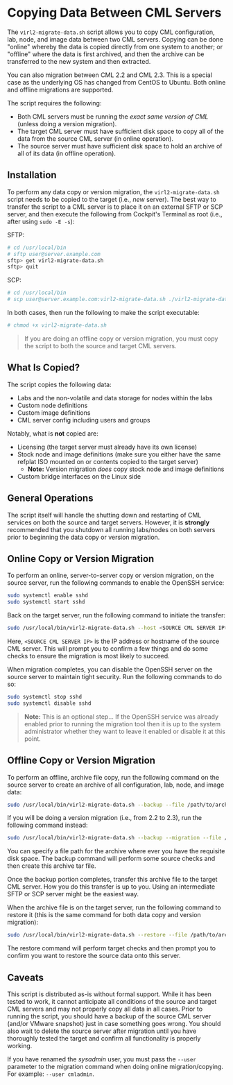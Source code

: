 # Copying Data Between CML Servers

The `virl2-migrate-data.sh` script allows you to copy CML configuration, lab, node, and image data between two CML servers.  Copying can be done "online" whereby the data is copied directly from one system to another; or "offline" where the data is first archived, and then the archive can be transferred to the new system and then extracted.

You can also migration between CML 2.2 and CML 2.3.  This is a special case as the underlying OS has changed from CentOS to Ubuntu.  Both online and offline migrations are supported.

The script requires the following:

-   Both CML servers must be running the _exact same version of CML_ (unless doing a version migration).
-   The target CML server must have sufficient disk space to copy all of the data from the source CML server (in online operation).
-   The source server must have sufficient disk space to hold an archive of all of its data (in offline operation).

## Installation

To perform any data copy or version migration, the `virl2-migrate-data.sh` script needs to be copied to the target (i.e., _new_ server).  The best way to transfer the script to a CML server is to place it on an external SFTP or SCP server, and then execute the following from Cockpit's Terminal as root (i.e., after using `sudo -E -s`):

SFTP:

```bash
# cd /usr/local/bin
# sftp user@server.example.com
sftp> get virl2-migrate-data.sh
sftp> quit
```

SCP:

```bash
# cd /usr/local/bin
# scp user@server.example.com:virl2-migrate-data.sh ./virl2-migrate-data.sh
```

In both cases, then run the following to make the script executable:

```bash
# chmod +x virl2-migrate-data.sh
```

> If you are doing an offline copy or version migration, you must copy the script to both the source and target CML servers.

## What Is Copied?

The script copies the following data:

-   Labs and the non-volatile and data storage for nodes within the labs
-   Custom node definitions
-   Custom image definitions
-   CML server config including users and groups

Notably, what is **not** copied are:

-   Licensing (the target server must already have its own license)
-   Stock node and image definitions (make sure you either have the same refplat ISO mounted on or contents copied to the target server)
    - **Note:** Version migration _does_ copy stock node and image definitions
-   Custom bridge interfaces on the Linux side

## General Operations

The script itself will handle the shutting down and restarting of CML services on both the source and target servers.  However, it is **strongly** recommended that you shutdown all running labs/nodes on both servers prior to beginning the data copy or version migration.

## Online Copy or Version Migration

To perform an online, server-to-server copy or version migration, on the source server, run the following commands to enable the OpenSSH service:

```bash
sudo systemctl enable sshd
sudo systemctl start sshd
```

Back on the target server, run the following command to initiate the transfer:

```bash
sudo /usr/local/bin/virl2-migrate-data.sh --host <SOURCE CML SERVER IP>
```

Here, `<SOURCE CML SERVER IP>` is the IP address or hostname of the source CML server.  This will prompt you to confirm a few things and do some checks to ensure the migration is most likely to succeed.

When migration completes, you can disable the OpenSSH server on the source server to maintain tight security.  Run the following commands to do so:

```bash
sudo systemctl stop sshd
sudo systemctl disable sshd
```

> **Note:** This is an optional step... If the OpenSSH service was already enabled prior to running the migration tool then it is up to the system administrator whether they want to leave it enabled or disable it at this point.

## Offline Copy or Version Migration

To perform an offline, archive file copy, run the following command on the source server to create an archive of all configuration, lab, node, and image data:

```bash
sudo /usr/local/bin/virl2-migrate-data.sh --backup --file /path/to/archive.tar
```

If you will be doing a version migration (i.e., from 2.2 to 2.3), run the following command instead:

```bash
sudo /usr/local/bin/virl2-migrate-data.sh --backup --migration --file /path/to/archive.tar
```

You can specify a file path for the archive where ever you have the requisite disk space.  The backup command will perform some source checks and then create this archive tar file.

Once the backup portion completes, transfer this archive file to the target CML server.  How you do this transfer is up to you.  Using an intermediate SFTP or SCP server might be the easiest way.

When the archive file is on the target server, run the following command to restore it (this is the same command for both data copy and version migration):

```bash
sudo /usr/local/bin/virl2-migrate-data.sh --restore --file /path/to/archive.tar
```

The restore command will perform target checks and then prompt you to confirm you want to restore the source data onto this server.

## Caveats

This script is distributed as-is without formal support.  While it has been tested to work, it cannot anticipate all conditions of the source and target CML servers and may not properly copy all data in all cases.  Prior to running the script, you should have a backup of the source CML server (and/or VMware snapshot) just in case something goes wrong.  You should also wait to delete the source server after migration until you have thoroughly tested the target and confirm all functionality is properly working.

If you have renamed the *sysadmin* user, you must pass the `--user` parameter to the migration command when doing online migration/copying.  For example: `--user cmladmin`.
